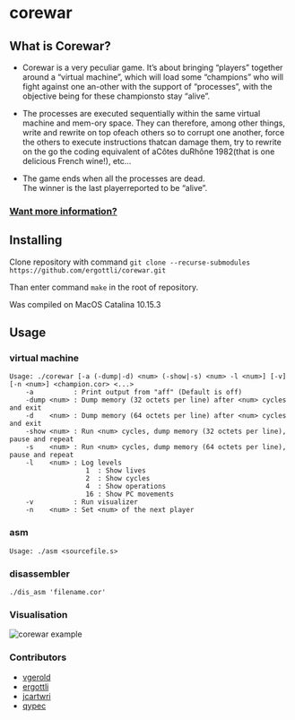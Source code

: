 # corewar

## What is Corewar?

* Corewar is a very peculiar game.
It’s about bringing “players” together around a “virtual machine”,
which will load some “champions” who will fight against one
an-other with the support of “processes”, with the objective
being for these championsto stay “alive”.

* The processes are executed sequentially within the same 
virtual machine and mem-ory space. They can therefore, 
among other things, write and rewrite on top ofeach others 
so to corrupt one another, force the others to execute instructions 
thatcan damage them, try to rewrite on the go the coding equivalent 
of aCôtes duRhône 1982(that is one delicious French wine!), etc...

* The game ends when all the processes are dead.  
The winner is the last playerreported to be “alive”.

### [Want more information?](https://en.wikipedia.org/wiki/Core_War) 

## Installing

Clone repository with command ```git clone --recurse-submodules https://github.com/ergottli/corewar.git```

Than enter command ```make``` in the root of repository.

Was compiled on MacOS Catalina 10.15.3

## Usage

### virtual machine

```
Usage: ./corewar [-a (-dump|-d) <num> (-show|-s) <num> -l <num>] [-v] [-n <num>] <champion.cor> <...>
    -a          : Print output from "aff" (Default is off)
    -dump <num> : Dump memory (32 octets per line) after <num> cycles and exit
    -d    <num> : Dump memory (64 octets per line) after <num> cycles and exit
    -show <num> : Run <num> cycles, dump memory (32 octets per line), pause and repeat
    -s    <num> : Run <num> cycles, dump memory (64 octets per line), pause and repeat
    -l    <num> : Log levels
                   1  : Show lives
                   2  : Show cycles
                   4  : Show operations
                   16 : Show PC movements
    -v          : Run visualizer
    -n    <num> : Set <num> of the next player
```

### asm

```
Usage: ./asm <sourcefile.s>
```

### disassembler
```
./dis_asm 'filename.cor'
```

### Visualisation
![corewar example](https://media.giphy.com/media/LMhlsb2m8WKA5u3JrO/giphy.gif)

### Contributors
   * [vgerold](https://github.com/vgerold)
   * [ergottli](https://github.com/ergottli)
   * [jcartwri](https://github.com/jcartwri)
   * [qypec](https://github.com/qypec)

